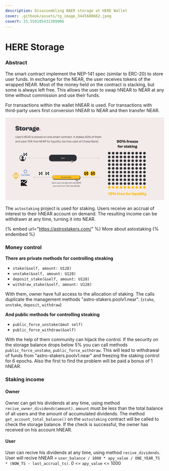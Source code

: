 ```yaml
---
description: Disassembling NAER storage at HERE Wallet
cover: .gitbook/assets/tg_image_3445600662.jpeg
coverY: 25.559105431309906
---
```


# HERE Storage

### Abstract

The smart contract implement the NEP-141 spec (similar to ERC-20) to store user funds. In exchange for the NEAR, the user receives tokens of the wrapped NEAR. Most of the money held on the contract is stacking, but some is always left free. This allows the user to swap hNEAR to NEAR at any time without commission and use their funds.

For transactions within the wallet hNEAR is used. For transactions with third-party users first conversion hNEAR to NEAR and then transfer NEAR.

![](.gitbook/assets/image.png)

The `astostaking` project is used for staking. Users receive an accrual of interest to their hNEAR account on demand. The resulting income can be withdrawn at any time, turning it into NEAR.

{% embed url="https://astrostakers.com/" %}
More about astostaking
{% endembed %}

### Money control

**There are private methods for controlling steaking**

* `stake(&self, amount: U128)`
* `unstake(&self, amount: U128)`
* `deposit_stake(&self, amount: U128)`
* `withdraw_stake(&self, amount: U128)`

With them, owner have full access to the allocation of staking. The calls duplicate the management methods "astro-stakers.poolv1.near". (`stake`, `unstake`, `deposit`, `withdraw`)

**And public methods for controlling steaking**

* `public_force_unstake(&mut self)`
* `public_force_withdraw(&self)`

With the help of them community can hijack the control. If the security on the storage balance drops below 5% you can call methods `public_force_unstake`, `public_force_withdraw`. This will lead to withdrawal of funds from "astro-stakers.poolv1.near" and freezing the staking control for 6 epochs. Also the first to find the problem will be paid a bonus of 1 hNEAR.

### Staking income

#### Owner

Owner can get his dividends at any time, using method `recive_owner_dividends(amount)`. `amount` must be less than the total balance of all users and the amount of accumulated dividends. The method `get_account_total_balance()` on the `astostaking` contract will be called to check the storage balance. If the check is successful, the owner has received on his account hNEAR.

#### User

User can recive his dividends at any time, using method `recive_dividends`. User will recive hNEAR = `user_balance / 1000 * apy_value / ONE_YEAR_TS * (NOW_TS - last_accrual_ts)`. 0 <= `apy_value` <= 1000
